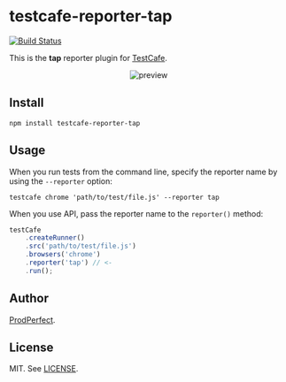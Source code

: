 # testcafe-reporter-tap
[![Build Status](https://travis-ci.org/ProdPerfect/testcafe-reporter-tap.svg)](https://travis-ci.org/ProdPerfect/testcafe-reporter-tap)

This is the **tap** reporter plugin for [TestCafe](http://devexpress.github.io/testcafe).

<p align="center">
    <img src="https://raw.github.com/ProdPerfect/testcafe-reporter-tap/master/media/preview.png" alt="preview" />

</p>

## Install

```
npm install testcafe-reporter-tap
```

## Usage

When you run tests from the command line, specify the reporter name by using the `--reporter` option:

```
testcafe chrome 'path/to/test/file.js' --reporter tap
```


When you use API, pass the reporter name to the `reporter()` method:

```js
testCafe
    .createRunner()
    .src('path/to/test/file.js')
    .browsers('chrome')
    .reporter('tap') // <-
    .run();
```

## Author

[ProdPerfect](https://www.prodperfect.com/).

## License

MIT. See [LICENSE](https://github.com/ProdPerfect/testcafe-reporter-tap/blob/master/LICENSE).
